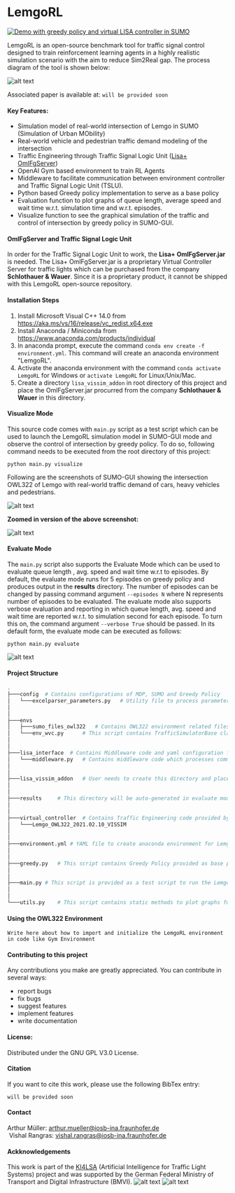 # LemgoRL
[![Demo with greedy policy and virtual LISA controller in SUMO](https://img.youtube.com/vi/MNPH1k5h1-g/0.jpg)](https://www.youtube.com/watch?v=MNPH1k5h1-g)

LemgoRL is an open-source benchmark tool for traffic signal control designed to train reinforcement learning agents in a highly realistic simulation scenario with the aim to reduce Sim2Real gap. The process diagram of the tool is shown below:

![alt text](./process_diagram.png "Process Diagram")

Associated paper is available at: `will be provided soon`

#### Key Features:

- Simulation model of real-world intersection of Lemgo in SUMO (Simulation of Urban MObility)
- Real-world vehicle and pedestrian traffic demand modeling of the intersection
- Traffic Engineering through Traffic Signal Logic Unit ([Lisa+ OmlFgServer](https://github.com/vishalrangras/LemgoRLTemp#omlfgserver-and-traffic-signal-logic-unit))
- OpenAI Gym based environment to train RL Agents
- Middleware to facilitate communication between environment controller and Traffic Signal Logic Unit (TSLU).
- Python based Greedy policy implementation to serve as a base policy
- Evaluation function to plot graphs of queue length, average speed and wait time w.r.t. simulation time and w.r.t. episodes.
- Visualize function to see the graphical simulation of the traffic and control of intersection by greedy policy in SUMO-GUI.

#### OmlFgServer and Traffic Signal Logic Unit

In order for the Traffic Signal Logic Unit to work, the **Lisa+ OmlFgServer.jar** is needed. The Lisa+ OmlFgServer.jar is a proprietary Virtual Controller Server for traffic lights which can be purchased from the company **Schlothauer & Wauer**. Since it is a proprietary product, it cannot be shipped with this LemgoRL open-source repository.

#### Installation Steps

1. Install Microsoft Visual C++ 14.0 from https://aka.ms/vs/16/release/vc_redist.x64.exe
2. Install Anaconda / Miniconda from https://www.anaconda.com/products/individual
3. In anaconda prompt, execute the command `conda env create -f environment.yml`. This command will create an anaconda environment "LemgoRL".
4. Activate the anaconda environment with the command `conda activate LemgoRL` for Windows or `activate LemgoRL` for Linux/Unix/Mac.
5. Create a directory `lisa_vissim_addon` in root directory of this project and place the OmlFgServer.jar procurred from the company **Schlothauer & Wauer** in this directory.

#### Visualize Mode

This source code comes with `main.py` script as a test script which can be used to launch the LemgoRL simulation model in SUMO-GUI mode and observe the control of intersection by greedy policy. To do so, following command needs to be executed from the root directory of this project:

`python main.py visualize`

Following are the screenshots of SUMO-GUI showing the intersection OWL322 of Lemgo with real-world traffic demand of cars, heavy vehicles and pedestrians.

![alt text](./Lemgo-RL01.PNG "LemgoRL Model - 1")

**Zoomed in version of the above screenshot:**

![alt text](./Lemgo-RL02-wt.PNG "LemgoRL Model - 2")

#### Evaluate Mode

The `main.py` script also supports the Evaluate Mode which can be used to evaluate queue length , avg. speed and wait time w.r.t to episodes. By default, the evaluate mode runs for 5 episodes on greedy policy and produces output in the **results** directory. The number of episodes can be changed by passing command argument `--episodes N` where N represents number of episodes to be evaluated. The evaluate mode also supports verbose evaluation and reporting in which queue length, avg. speed and wait time are reported w.r.t. to simulation second for each episode. To turn this on, the command argument `--verbose True` should be passed. In its default form, the evaluate mode can be executed as follows:

`python main.py evaluate`

![alt text](./evaluation-sample.png "Evaluation Sample")

#### Project Structure

```bash
.
├───config	# Contains configurations of MDP, SUMO and Greedy Policy
│	└───excelparser_parameters.py	# Utility file to process parameters from xls files
│	
│
├───envs
│   ├───sumo_files_owl322	# Contains OWL322 environment related files i.e. SUMO Network file, Additional Files, Traffic Demand and Sumo Config file
│   └───env_wvc.py		# This script contains TrafficSimulatorBase class which inherits OpenAI Gym Environment			 				
│
│
├───lisa_interface	# Contains Middleware code and yaml configuration file
│   └───middleware.py	# Contains middleware code which processes communication between environment controller and TSLU
│
│
├───lisa_vissim_addon	# User needs to create this directory and place OmlFgServer.jar in this directory
│
│
├───results		# This directory will be auto-generated in evaluate mode and will contain evaluation results
│
│ 
├───virtual_controller	# Contains Traffic Engineering code provided by Stuhrenberg GmbH
│   └───Lemgo_OWL322_2021.02.10_VISSIM
│
│
├───environment.yml	# YAML file to create anaconda environment for LemgoRL code execution
│
│
├───greedy.py	# This script contains Greedy Policy provided as base policy
│
│
├───main.py	# This script is provided as a test script to run the LemgoRL environment simulation in visualize and evaluate mode.
│
│
└───utils.py	# This script contains static methods to plot graphs for evaluation mode.
```

#### Using the OWL322 Environment

`Write here about how to import and initialize the LemgoRL environment in code like Gym Environment`

#### Contributing to this project
Any contributions you make are greatly appreciated.
You can contribute in several ways:
- report bugs
- fix bugs
- suggest features
- implement features
- write documentation

#### License:
Distributed under the GNU GPL V3.0 License.

#### Citation
If you want to cite this work, please use the following BibTex entry:

`will be provided soon`

#### Contact
Arthur Müller: arthur.mueller@iosb-ina.fraunhofer.de   
&nbsp;Vishal Rangras: vishal.rangras@iosb-ina.fraunhofer.de

#### Ackknowledgements
This work is part of the [KI4LSA](https://www.iosb-ina.fraunhofer.de/de/geschaeftsbereiche/maschinelles-lernen/forschungsthemen-und-projekte/projekt-KI4LSA.html) 
(Artificial Intelligence for Traffic Light Systems) 
project and was supported by the 
German Federal Ministry of Transport and Digital Infrastructure (BMVI).
![alt text](./Logo_KI4LSA.png)
![alt text](./Logo_BMVI.jpg )




